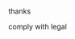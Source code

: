 <head>
<meta http-equiv="refresh" content="4;url=https://github.com/AliAbyaneh/Extracting-Image-from-EEG-signals"> 
</head>




<br>






thanks 

comply with legal
